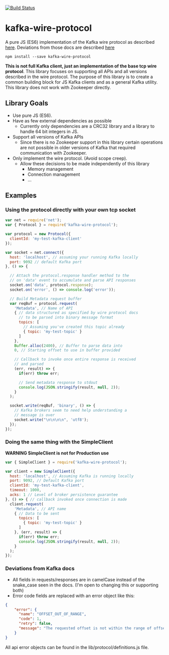 [![Build Status](https://travis-ci.org/bspates/kafka-wire-protocol.svg?branch=master)](https://travis-ci.org/bspates/kafka-wire-protocol)


kafka-wire-protocol
===================

A pure JS (ES6) implementation of the Kafka wire protocol as described [here](https://kafka.apache.org/protocol). Deviations from those docs are described [here](#deviations-from-kafka-docs)

`npm install --save kafka-wire-protocol`

**This is not full Kafka client, just an implementation of the base tcp wire protocol**. This library focuses on supporting all APIs and all versions described in the wire protocol. The purpose of this library is to create a common building block for JS Kafka clients and as a general Kafka utility. This library does not work with Zookeeper directly.

Library Goals
-------------
* Use pure JS (ES6).
* Have as few external dependencies as possible
  * Currently only dependencies are a CRC32 library and a library to handle 64 bit integers in JS.
* Support all versions of Kafka APIs
  * Since there is no Zookeeper support in this library certain operations are not possible in older versions of Kafka that required communication with Zookeeper.
* Only implement the wire protocol. (Avoid scope creep).
  * Allow these decisions to be made independently of this library
      * Memory management
      * Connection management
      * ...

Examples
--------
### Using the protocol directly with your own tcp socket

```javascript
var net = require('net');
var { Protocol } = require('kafka-wire-protocol');

var protocol = new Protocol({
  clientId: 'my-test-kafka-client'
});

var socket = net.connect({
  host: 'localhost', // assuming your running Kafka locally
  port: 9092 // default Kafka port
}, () => {

  // Attach the protocol.response handler method to the
  // on 'data' event to accumulate and parse API responses
  socket.on('data', protocol.response);
  socket.on('error', () => console.log('error'));

  // Build Metadata request buffer
  var reqBuf = protocol.request(
    'Metadata', // Name of API
    { // data structured as specified by wire protocol docs
      // to be parsed into binary message format
      topics: [
        // Assuming you've created this topic already
        { topic: 'my-test-topic' }
      ]
    },
    Buffer.alloc(2400), // Buffer to parse data into
    0, // Starting offset to use in buffer provided

    // Callback to invoke once entire response is received
    // and parsed
    (err, result) => {
      if(err) throw err;

      // Send metadata response to stdout
      console.log(JSON.stringify(result, null, 2));
    }
  );

  socket.write(reqBuf, 'binary', () => {
    // Kafka brokers seem to need help understanding a
    // message is over
    socket.write("\n\n\n\n", 'utf8');
  });
});

```

### Doing the same thing with the SimpleClient
**WARNING SimpleClient is not for Production use**
```javascript
var { SimpleClient } = require('kafka-wire-protocol');

var client = new SimpleClient({
  host: 'localhost', // Assuming Kafka is running locally
  port: 9092, // Default Kafka port
  clientId: 'my-test-kafka-client',
  timeout: 1000,
  acks: 1 // Level of broker persistence guarantee
}, () => { // callback invoked once connection is made
  client.request(
    'Metadata', // API name
    { // Data to be sent
      topics: [
        { topic: 'my-test-topic' }
      ]
    }, (err, result) => {
      if(err) throw err;
      console.log(JSON.stringify(result, null, 2));
    }
  );
});

```

### Deviations from Kafka docs
* All fields in requests/responses are in camelCase instead of the snake_case seen in the docs. (I'm open to changing this or supporting both)
* Error code fields are replaced with an error object like this:
```json
{
    "error": {
      "name": "OFFSET_OUT_OF_RANGE",
      "code": 1,
      "retry": false,
      "message": "The requested offset is not within the range of offsets maintained by the server."
    }
}
```
All api error objects can be found in the lib/protocol/definitions.js file.
